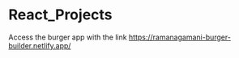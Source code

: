 # React_Projects
Access the burger app with the link https://ramanagamani-burger-builder.netlify.app/
